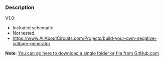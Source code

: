 ### Description

V1.0:
- Included schematic
- Not tested.
- https://www.AllAboutCircuits.com/Projects/build-your-own-negative-voltage-generator

**Note**: [You can go here to download a single folder or file from GitHub.com](https://minhaskamal.github.io/DownGit/#/home)
